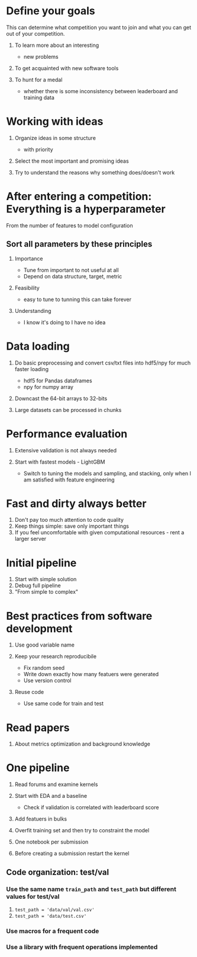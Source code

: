 # Define your goals

This can determine what competition you want to join and what you can get out of your competition.

1. To learn more about an interesting

    - new problems

2. To get acquainted with new software tools
3. To hunt for a medal

    - whether there is some inconsistency between leaderboard and training data

# Working with ideas

1. Organize ideas in some structure

    - with priority

2. Select the most important and promising ideas
3. Try to understand the reasons why something does/doesn't work


# After entering a competition: Everything is a hyperparameter

From the number of features to model configuration

## Sort all parameters by these principles

1. Importance

    - Tune from important to not useful at all
    - Depend on data structure, target, metric

2. Feasibility

    - easy to tune to tunning this can take forever

3. Understanding

    - I know it's doing to I have no idea


# Data loading

1. Do basic preprocessing and convert csv/txt files into hdf5/npy for much faster loading

    - hdf5 for Pandas dataframes
    - npy for numpy array
    
2. Downcast the 64-bit arrays to 32-bits

3. Large datasets can be processed in chunks

# Performance evaluation

1. Extensive validation is not always needed
2. Start with fastest models - LightGBM

    - Switch to tuning the models and sampling, and stacking, only when I am satisfied with feature engineering


# Fast and dirty always better

1. Don't pay too much attention to code quality
2. Keep things simple: save only important things
3. If you feel uncomfortable with given computational resources - rent a larger server
    
# Initial pipeline

1. Start with simple solution
2. Debug full pipeline
3. "From simple to complex"

# Best practices from software development

1. Use good variable name
2. Keep your research reproducibile

    - Fix random seed
    - Write down exactly how many featuers were generated
    - Use version control

3. Reuse code

    - Use same code for train and test
    
# Read papers

1. About metrics optimization and background knowledge

# One pipeline

1. Read forums and examine kernels
2. Start with EDA and a baseline

    - Check if validation is correlated with leaderboard score
    
3. Add featuers in bulks
4. Overfit training set and then try to constraint the model
5. One notebook per submission
6. Before creating a submission restart the kernel

## Code organization: test/val

### Use the same name `train_path` and `test_path` but different values for test/val

1. `test_path = 'data/val/val.csv'`
2. `test_path = 'data/test.csv'`

### Use macros for a frequent code

### Use a library with frequent operations implemented





